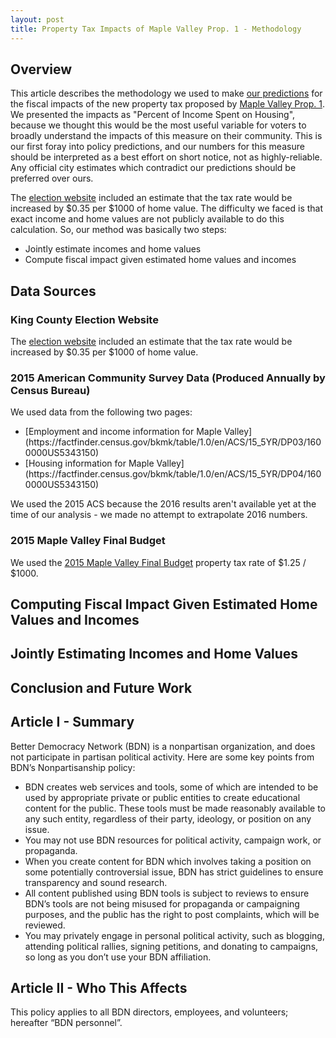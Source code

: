 ```yaml
---
layout: post
title: Property Tax Impacts of Maple Valley Prop. 1 - Methodology
---
```


## Overview

This article describes the methodology we used to make [our predictions](http://demportal.org) for the fiscal impacts of the new property tax proposed by [Maple Valley Prop. 1](http://www.kingcounty.gov/depts/elections/how-to-vote/ballots/whats-on-the-ballot/ballot-measures/february-special/list-of-measures/maple-valley.aspx).
We presented the impacts as "Percent of Income Spent on Housing", because we thought this would be the most useful variable for voters to broadly understand the impacts of this measure on their community.
This is our first foray into policy predictions, and our numbers for this measure should be interpreted as a best effort on short notice, not as highly-reliable.
Any official city estimates which contradict our predictions should be preferred over ours.

The [election website](http://www.kingcounty.gov/depts/elections/how-to-vote/ballots/whats-on-the-ballot/ballot-measures/february-special/list-of-measures/maple-valley.aspx) included an estimate that the tax rate would be increased by $0.35 per $1000 of home value.
The difficulty we faced is that exact income and home values are not publicly available to do this calculation.
So, our method was basically two steps:
<ul>
<li>Jointly estimate incomes and home values</li>
<li>Compute fiscal impact given estimated home values and incomes</li>
</ul>

## Data Sources

### King County Election Website

The [election website](http://www.kingcounty.gov/depts/elections/how-to-vote/ballots/whats-on-the-ballot/ballot-measures/february-special/list-of-measures/maple-valley.aspx) included an estimate that the tax rate would be increased by $0.35 per $1000 of home value.

### 2015 American Community Survey Data (Produced Annually by Census Bureau)
We used data from the following two pages:
<ul>
<li>[Employment and income information for Maple Valley](https://factfinder.census.gov/bkmk/table/1.0/en/ACS/15_5YR/DP03/1600000US5343150)</li>
<li>[Housing information for Maple Valley](https://factfinder.census.gov/bkmk/table/1.0/en/ACS/15_5YR/DP04/1600000US5343150)</li>
</ul>

We used the 2015 ACS because the 2016 results aren't available yet at the time of our analysis - we made no attempt to extrapolate 2016 numbers.

### 2015 Maple Valley Final Budget

We used the [2015 Maple Valley Final Budget](http://www.maplevalleywa.gov/home/showdocument?id=7826) property tax rate of $1.25 / $1000.

## Computing Fiscal Impact Given Estimated Home Values and Incomes

## Jointly Estimating Incomes and Home Values

## Conclusion and Future Work

## Article I - Summary
Better Democracy Network (BDN) is a nonpartisan organization, and does not participate in partisan political activity. Here are some key points from BDN’s Nonpartisanship policy:
<ul>
<li>BDN creates web services and tools, some of which are intended to be used by appropriate private or public entities to create educational content for the public. These tools must be made reasonably available to any such entity, regardless of their party, ideology, or position on any issue.</li>
<li>You may not use BDN resources for political activity, campaign work, or propaganda.</li>
<li>When you create content for BDN which involves taking a position on some potentially controversial issue, BDN has strict guidelines to ensure transparency and sound research. </li>
<li>All content published using BDN tools is subject to reviews to ensure BDN’s tools are not being misused for propaganda or campaigning purposes, and the public has the right to post complaints, which will be reviewed.</li>
<li>You may privately engage in personal political activity, such as blogging, attending political rallies, signing petitions, and donating to campaigns, so long as you don’t use your BDN affiliation.</li>
</ul>

## Article II - Who This Affects
This policy applies to all BDN directors, employees, and volunteers; hereafter “BDN personnel”.
